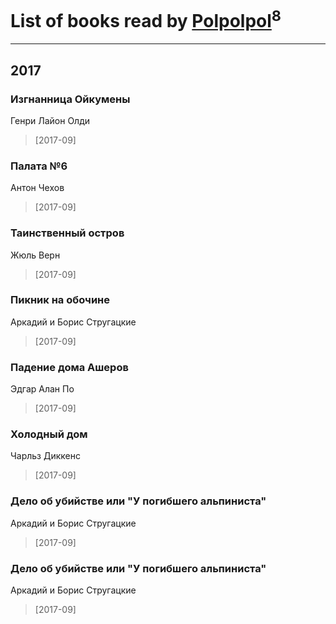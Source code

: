 # List of books read by [Polpolpol](https://plus.google.com/103995186316826099543)<sup>8</sup>
---

## 2017

### Изгнанница Ойкумены
Генри Лайон Олди
> [2017-09] 


### Палата №6
Антон Чехов
> [2017-09] 


### Таинственный остров
Жюль Верн
> [2017-09] 


### Пикник на обочине
Аркадий и Борис Стругацкие
> [2017-09] 


### Падение дома Ашеров
Эдгар Алан По
> [2017-09] 


### Холодный дом
Чарльз Диккенс
> [2017-09] 


### Дело об убийстве или "У погибшего альпиниста"
Аркадий и Борис Стругацкие
> [2017-09] 


### Дело об убийстве или "У погибшего альпиниста"
Аркадий и Борис Стругацкие
> [2017-09] 



